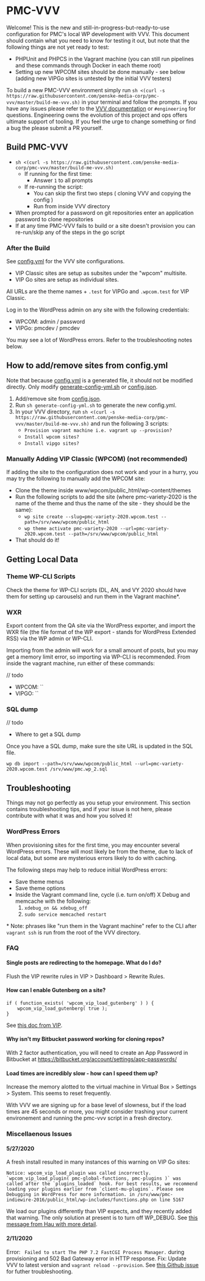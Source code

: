 # PMC-VVV

Welcome! This is the new and still-in-progress-but-ready-to-use configuration for PMC's local WP development with VVV. This document should contain what you need to know for testing it out, but note that the following things are not yet ready to test:

* PHPUnit and PHPCS in the Vagrant machine (you can still run pipelines and these commands through Docker in each theme root)
* Setting up new WPCOM sites should be done manually - see below (adding new VIPGo sites is untested by the initial VVV testers)

To build a new PMC-VVV environment simply run `sh <(curl -s https://raw.githubusercontent.com/penske-media-corp/pmc-vvv/master/build-me-vvv.sh)` in your terminal and follow the prompts. If you have any issues please refer to the [VVV documentation](https://varyingvagrantvagrants.org/) or `#engineering` for questions. Engineering owns the evolution of this project and ops offers ultimate support of tooling. If you feel the urge to change something or find a bug the please submit a PR yourself.

## Build PMC-VVV

- `sh <(curl -s https://raw.githubusercontent.com/penske-media-corp/pmc-vvv/master/build-me-vvv.sh)`
  - If running for the first time:
    - Answer `1` to all prompts
  - If re-running the script:
    - You can skip the first two steps ( cloning VVV and copying the config )
    - Run from inside VVV directory
- When prompted for a password on git repositories enter an application password to clone repositories
- If at any time PMC-VVV fails to build or a site doesn't provision you can re-run/skip any of the steps in the go script

### After the Build

See [config.yml](https://github.com/penske-media-corp/pmc-vvv/blob/master/config.yml) for the VVV site configurations.

* VIP Classic sites are setup as subsites under the "wpcom" multisite.
* VIP Go sites are setup as individual sites.

All URLs are the theme names + `.test` for VIPGo and `.wpcom.test` for VIP Classic.

Log in to the WordPress admin on any site with the following credentials:

* WPCOM: admin / password
* VIPGo: pmcdev / pmcdev

You may see a lot of WordPress errors. Refer to the troubleshooting notes below.

## How to add/remove sites from config.yml

Note that because [config.yml](https://github.com/penske-media-corp/pmc-vvv/blob/master/config.yml) is a generated file, it should not be modified directly.
Only modify [generate-config-yml.sh](https://github.com/penske-media-corp/pmc-vvv/blob/master/generate-config-yml.sh) or [config.json](https://github.com/penske-media-corp/pmc-vvv/blob/master/config.json).

1. Add/remove site from [config.json](https://github.com/penske-media-corp/pmc-vvv/blob/master/config.json).
2. Run `sh generate-config-yml.sh` to generate the new config.yml.
3. In your VVV directory, run `sh <(curl -s https://raw.githubusercontent.com/penske-media-corp/pmc-vvv/master/build-me-vvv.sh)` and run the following 3 scripts:
   * `Provision vagrant machine i.e. vagrant up --provision?`
   * `Install wpcom sites?`
   * `Install vipgo sites?`


### Manually Adding VIP Classic (WPCOM) (not recommended)

If adding the site to the configuration does not work and your in a hurry, you may try the following to manually add the WPCOM site:

* Clone the theme inside www/wpcom/public_html/wp-content/themes
* Run the following scripts to add the site (where pmc-variety-2020 is the name of the theme and thus the name of the site - they should be the same):
    * `wp site create --slug=pmc-variety-2020.wpcom.test --path=/srv/www/wpcom/public_html`
    * `wp theme activate pmc-variety-2020 --url=pmc-variety-2020.wpcom.test --path=/srv/www/wpcom/public_html`
* That should do it!

## Getting Local Data

### Theme WP-CLI Scripts

Check the theme for WP-CLI scripts (DL, AN, and VY 2020 should have them for setting up carousels) and run them in the Vagrant machine*.

### WXR

Export content from the QA site via the WordPress exporter, and import the WXR file (the file format of the WP export - stands for WordPress Extended RSS) via the WP admin or WP-CLI.

Importing from the admin will work for a small amount of posts, but you may get a memory limit error, so importing via WP-CLI is recommended. From inside the vagrant machine, run either of these commands:

// todo

* WPCOM: ``
* VIPGO: ``

### SQL dump

// todo

* Where to get a SQL dump

Once you have a SQL dump, make sure the site URL is updated in the SQL file.

`wp db import --path=/srv/www/wpcom/public_html --url=pmc-variety-2020.wpcom.test /srv/www/pmc.wp_2.sql`

## Troubleshooting

Things may not go perfectly as you setup your environment. This section contains troubleshooting tips, and if your issue is not here, please contribute with what it was and how you solved it!

### WordPress Errors

When provisioning sites for the first time, you may encounter several WordPress errors. These will most likely be from the theme, due to lack of local data, but some are mysterious errors likely to do with caching.

The following steps may help to reduce initial WordPress errors:

* Save theme menus
* Save theme options
* Inside the Vagrant command line, cycle (i.e. turn on/off) X Debug and memcache with the following:
    1. `xdebug_on && xdebug_off`
    2. `sudo service memcached restart`

\* Note: phrases like "run them in the Vagrant machine" refer to the CLI after `vagrant ssh` is run from the root of the VVV directory.

### FAQ

#### Single posts are redirecting to the homepage. What do I do?

Flush the VIP rewrite rules in VIP > Dashboard > Rewrite Rules.

#### How can I enable Gutenberg on a site?

```
if ( function_exists( 'wpcom_vip_load_gutenberg' ) ) {
	wpcom_vip_load_gutenberg( true );
}
```

See [this doc from VIP](https://wpvip.com/documentation/vip-go/loading-gutenberg/).

#### Why isn't my Bitbucket password working for cloning repos?

With 2 factor authentication, you will need to create an App Password in Bitbucket at https://bitbucket.org/account/settings/app-passwords/

#### Load times are incredibly slow - how can I speed them up?

Increase the memory alotted to the virtual machine in Virtual Box > Settings > System. This seems to reset frequently.

With VVV we are signing up for a base level of slowness, but if the load times are 45 seconds or more, you might consider trashing your current environement and running the pmc-vvv script in a fresh directory.

### Miscellaenous Issues

#### 5/27/2020

A fresh install resulted in many instances of this warning on VIP Go sites:
```
Notice: wpcom_vip_load_plugin was called incorrectly. `wpcom_vip_load_plugin( pmc-global-functions, pmc-plugins )` was called after the `plugins_loaded` hook. For best results, we recommend loading your plugins earlier from `client-mu-plugins`. Please see Debugging in WordPress for more information. in /srv/www/pmc-indiewire-2016/public_html/wp-includes/functions.php on line 5167
```

We load our plugins differently than VIP expects, and they recently added that warning. The only solution at present is to turn off WP_DEBUG. See [this message from Hau with more detail](https://penskemediacorp.slack.com/archives/C0AN3PRLP/p1590607456193000?thread_ts=1590606873.190100&cid=C0AN3PRLP).

#### 2/11/2020

Error: ` Failed to start The PHP 7.2 FastCGI Process Manager.` during provisioning and 502 Bad Gateway error in HTTP response.
Fix: Update VVV to latest version and `vagrant reload --provision`. See [this Github issue](https://github.com/Varying-Vagrant-Vagrants/VVV/issues/2061#issuecomment-583557584) for futher troubleshooting.

